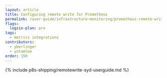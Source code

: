 ```yaml
---
layout: article
title: Configuring remote write for Prometheus 
permalink: /user-guide/infrastructure-monitoring/prometheus-remote-write.html
flags:
  logzio-plan: pro
tags:
  - metrics integrations
contributors:
  - yberlinger
  - yotamloe
order: 150
---
```


{% include p8s-shipping/remotewrite-syd-userguide.md %}


